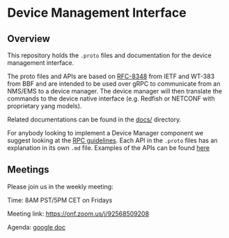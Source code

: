 # Device Management Interface

## Overview

This repository holds the `.proto` files and documentation for the device management interface.

The proto files and APIs are based on [RFC-8348](https://tools.ietf.org/html/rfc8348) from IETF and WT-383 from BBF
and are intended to be used over gRPC to communicate from an NMS/EMS to a device manager.
The device manager will then translate the commands to the device native interface (e.g. Redfish or NETCONF with
proprietary yang models).

Related documentations can be found in the [docs/](./docs) directory.

For anybody looking to implement a Device Manager component we suggest looking at the [RPC guidelines](docs/RpcGuidelines.md).
Each API in the `.proto` files has an explanation in its own `.md` file. Examples of the APIs can be found [here](docs/Examples.md)

## Meetings

Please join us in the weekly meeting:

Time: 8AM PST/5PM CET on Fridays

Meeting link: https://onf.zoom.us/j/92568509208

Agenda: [google doc](https://docs.google.com/document/d/16CIUUWGfYv9UGT4LxXuHHDvu1q9J4PYowlpijqL27F4/edit?usp=sharing)
